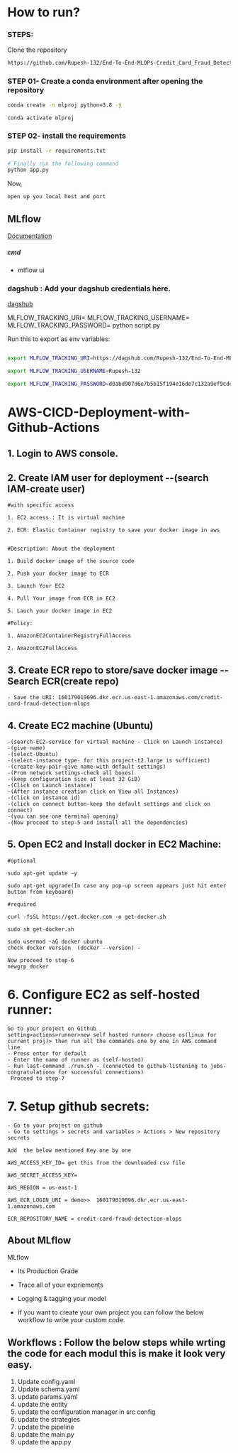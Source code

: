 
# How to run?
### STEPS:

Clone the repository

```bash
https://github.com/Rupesh-132/End-To-End-MLOPs-Credit_Card_Fraud_Detection
```
### STEP 01- Create a conda environment after opening the repository

```bash
conda create -n mlproj python=3.8 -y
```

```bash
conda activate mlproj
```


### STEP 02- install the requirements
```bash
pip install -r requirements.txt
```


```bash
# Finally run the following command
python app.py
```

Now,
```bash
open up you local host and port
```



## MLflow

[Documentation](https://mlflow.org/docs/latest/index.html)


##### cmd
- mlflow ui

### dagshub : Add your dagshub credentials here.
[dagshub](https://dagshub.com/)

MLFLOW_TRACKING_URI=
MLFLOW_TRACKING_USERNAME=
MLFLOW_TRACKING_PASSWORD=
python script.py

Run this to export as env variables:

```bash

export MLFLOW_TRACKING_URI=https://dagshub.com/Rupesh-132/End-To-End-MLOPs-Credit_Card_Fraud_Detection.mlflow

export MLFLOW_TRACKING_USERNAME=Rupesh-132

export MLFLOW_TRACKING_PASSWORD=d0abd907d6e7b5b15f194e16de7c132a9ef9cdef

```



# AWS-CICD-Deployment-with-Github-Actions

## 1. Login to AWS console.

## 2. Create IAM user for deployment --(search IAM-create user)

	#with specific access

	1. EC2 access : It is virtual machine

	2. ECR: Elastic Container registry to save your docker image in aws


	#Description: About the deployment

	1. Build docker image of the source code

	2. Push your docker image to ECR

	3. Launch Your EC2 

	4. Pull Your image from ECR in EC2

	5. Lauch your docker image in EC2

	#Policy:

	1. AmazonEC2ContainerRegistryFullAccess

	2. AmazonEC2FullAccess

	
## 3. Create ECR repo to store/save docker image -- Search ECR(create repo)
    - Save the URI: 160179019096.dkr.ecr.us-east-1.amazonaws.com/credit-card-fraud-detection-mlops

	
## 4. Create EC2 machine (Ubuntu) 
    -(search-EC2-service for virtual machine - Click on Launch instance)
    -(give name)
    -(select-Ubuntu)
    -(select-instance type- for this project-t2.large is sufficient)
    -(create-key-pair-give name-with default settings)
    -(From network settings-check all boxes)
    -(keep configuration size at least 32 GiB)
    -(Click on Launch instance)
    -(After instance creation click on View all Instances)
    -(click on instance id)
    -(click on connect button-keep the default settings and click on connect)
    -(you can see one terminal opening)
    -(Now proceed to step-5 and install all the dependencies)

## 5. Open EC2 and Install docker in EC2 Machine:

	#optional

	sudo apt-get update -y

	sudo apt-get upgrade(In case any pop-up screen appears just hit enter button from keyboard)
	
	#required

	curl -fsSL https://get.docker.com -o get-docker.sh

	sudo sh get-docker.sh

	sudo usermod -aG docker ubuntu
    check docker version  (docker --version) -
    
    Now proceed to step-6
	newgrp docker
	
# 6. Configure EC2 as self-hosted runner:
    Go to your project on Github
    setting>actions>runner>new self hosted runner> choose os(linux for current proj)> then run all the commands one by one in AWS command line
    - Press enter for default
    - Enter the name of runner as (self-hosted)
    - Run last-command ./run.sh - (connected to github-listening to jobs-congratulations for successful connections)
     Proceed to step-7

# 7. Setup github secrets:
    
    - Go to your project on github
    - Go to settings > secrets and variables > Actions > New repository secrets

    Add  the below mentioned Key one by one

    AWS_ACCESS_KEY_ID= get this from the downloaded csv file

    AWS_SECRET_ACCESS_KEY=

    AWS_REGION = us-east-1

    AWS_ECR_LOGIN_URI = demo>>  160179019096.dkr.ecr.us-east-1.amazonaws.com

    ECR_REPOSITORY_NAME = credit-card-fraud-detection-mlops




## About MLflow 
MLflow

 - Its Production Grade
 - Trace all of your expriements
 - Logging & tagging your model

- If you want to create your own project you can follow the below workflow to write your custom code.
## Workflows : Follow the below steps while wrting the code for each modul this is make it look very easy.
1. Update config.yaml
2. Update schema.yaml
3. update params.yaml
4. update the entity
5. update the configuration manager in src config
6. update the strategies
7. update the pipeline
8. update the main.py
9. update the app.py



